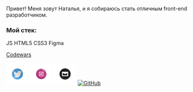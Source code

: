 Привет!
Меня зовут Наталья, и я собираюсь стать отличным front-end разработчиком.

### Мой стек:

JS HTML5 CSS3 Figma


[Codewars](https://www.codewars.com/users/inkinyam/badges/small)


<a href="https://twitter.com/I_n_k_I" target="_blank"><img src="/img/twitter.png" alt="Twitter" width="60"></a>
<a href="https://www.instagram.com/i_n_k_i_/" target="_blank"><img src="/img/insta.png" alt="Instagram" width="60"></a>
<a href="mailto:inkinyam@yandex.ru" target="_blank"><img src="./img/mail.png" alt="mail" width="60"></a>
<a href="https://github.com/inkinyam/" target="_blank"><img src="https://raw.githubusercontent.com/arturssmirnovs/arturssmirnovs/master/git.png" alt="GitHub" width="30"></a>
